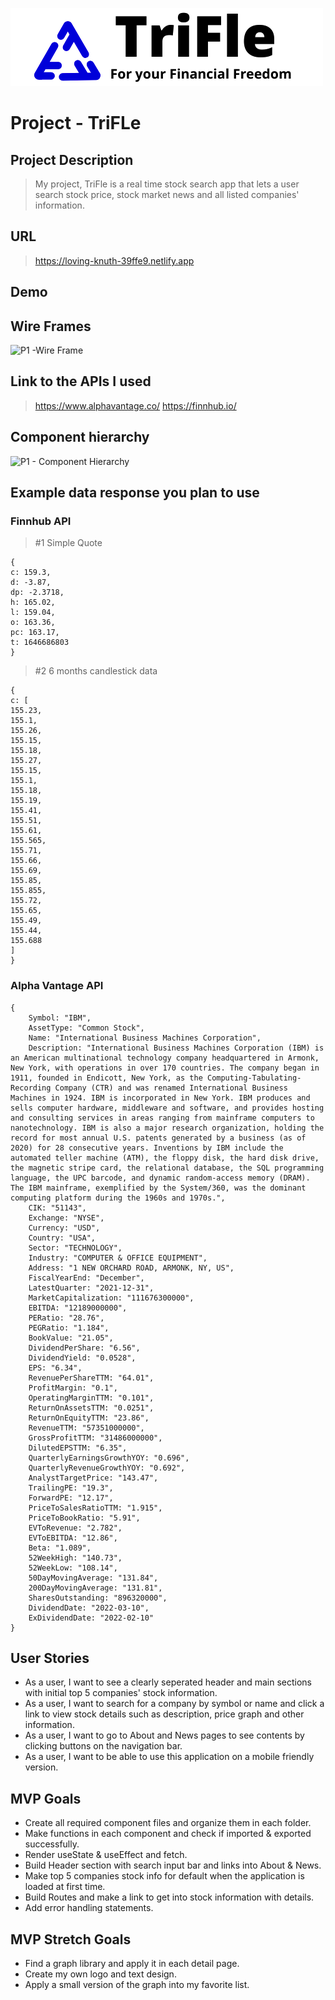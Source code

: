 
<img display="center" src="/src/Resouces/Logo%20for%20Readme.png"></img>


# Project - TriFLe

## Project Description 
> My project, TriFle is a real time stock search app that lets a user search stock price, stock market news and all listed companies' information.

## URL
> https://loving-knuth-39ffe9.netlify.app

## Demo

## Wire Frames
![P1 -Wire Frame](https://user-images.githubusercontent.com/92760530/157141921-df45da24-829c-4b38-a7a6-1cb6e4a689d9.png)

## Link to the APIs I used
> https://www.alphavantage.co/
> https://finnhub.io/

## Component hierarchy
![P1 - Component Hierarchy](https://user-images.githubusercontent.com/92760530/157141891-e0ae603a-a862-4ebc-b708-295e571af990.png)

## Example data response you plan to use

### Finnhub API
> #1 Simple Quote
```
{
c: 159.3,
d: -3.87,
dp: -2.3718,
h: 165.02,
l: 159.04,
o: 163.36,
pc: 163.17,
t: 1646686803
}
```
> #2 6 months candlestick data
```
{
c: [
155.23,
155.1,
155.26,
155.15,
155.18,
155.27,
155.15,
155.1,
155.18,
155.19,
155.41,
155.51,
155.61,
155.565,
155.71,
155.66,
155.69,
155.85,
155.855,
155.72,
155.65,
155.49,
155.44,
155.688
]
}
```

### Alpha Vantage API
```
{
    Symbol: "IBM",
    AssetType: "Common Stock",
    Name: "International Business Machines Corporation",
    Description: "International Business Machines Corporation (IBM) is an American multinational technology company headquartered in Armonk, New York, with operations in over 170 countries. The company began in 1911, founded in Endicott, New York, as the Computing-Tabulating-Recording Company (CTR) and was renamed International Business Machines in 1924. IBM is incorporated in New York. IBM produces and sells computer hardware, middleware and software, and provides hosting and consulting services in areas ranging from mainframe computers to nanotechnology. IBM is also a major research organization, holding the record for most annual U.S. patents generated by a business (as of 2020) for 28 consecutive years. Inventions by IBM include the automated teller machine (ATM), the floppy disk, the hard disk drive, the magnetic stripe card, the relational database, the SQL programming language, the UPC barcode, and dynamic random-access memory (DRAM). The IBM mainframe, exemplified by the System/360, was the dominant computing platform during the 1960s and 1970s.",
    CIK: "51143",
    Exchange: "NYSE",
    Currency: "USD",
    Country: "USA",
    Sector: "TECHNOLOGY",
    Industry: "COMPUTER & OFFICE EQUIPMENT",
    Address: "1 NEW ORCHARD ROAD, ARMONK, NY, US",
    FiscalYearEnd: "December",
    LatestQuarter: "2021-12-31",
    MarketCapitalization: "111676300000",
    EBITDA: "12189000000",
    PERatio: "28.76",
    PEGRatio: "1.184",
    BookValue: "21.05",
    DividendPerShare: "6.56",
    DividendYield: "0.0528",
    EPS: "6.34",
    RevenuePerShareTTM: "64.01",
    ProfitMargin: "0.1",
    OperatingMarginTTM: "0.101",
    ReturnOnAssetsTTM: "0.0251",
    ReturnOnEquityTTM: "23.86",
    RevenueTTM: "57351000000",
    GrossProfitTTM: "31486000000",
    DilutedEPSTTM: "6.35",
    QuarterlyEarningsGrowthYOY: "0.696",
    QuarterlyRevenueGrowthYOY: "0.692",
    AnalystTargetPrice: "143.47",
    TrailingPE: "19.3",
    ForwardPE: "12.17",
    PriceToSalesRatioTTM: "1.915",
    PriceToBookRatio: "5.91",
    EVToRevenue: "2.782",
    EVToEBITDA: "12.86",
    Beta: "1.089",
    52WeekHigh: "140.73",
    52WeekLow: "108.14",
    50DayMovingAverage: "131.84",
    200DayMovingAverage: "131.81",
    SharesOutstanding: "896320000",
    DividendDate: "2022-03-10",
    ExDividendDate: "2022-02-10"
}
```

## User Stories
> 
* As a user, I want to see a clearly seperated header and main sections with initial top 5 companies' stock information.
* As a user, I want to search for a company by symbol or name and click a link to view stock details such as description, price graph and other information.
* As a user, I want to go to About and News pages to see contents by clicking buttons on the navigation bar.
* As a user, I want to be able to use this application on a mobile friendly version.

## MVP Goals
>
* Create all required component files and organize them in each folder.
* Make functions in each component and check if imported & exported successfully.
* Render useState & useEffect and fetch.
* Build Header section with search input bar and links into About & News.
* Make top 5 companies stock info for default when the application is loaded at first time.
* Build Routes and make a link to get into stock information with details.
* Add error handling statements.

## MVP Stretch Goals
>
* Find a graph library and apply it in each detail page.
* Create my own logo and text design.
* Apply a small version of the graph into my favorite list.
